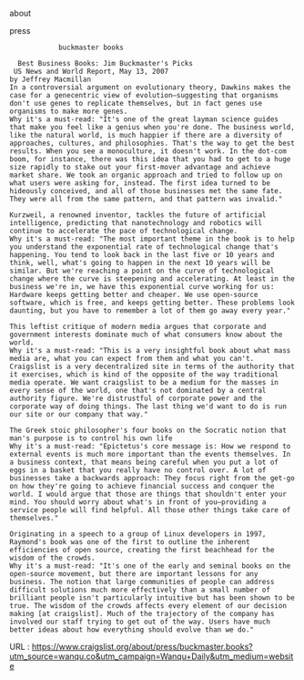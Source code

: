   
about
>
  
    
press
>
  
    
                buckmaster books
              
      Best Business Books: Jim Buckmaster's Picks  
     US News and World Report, May 13, 2007   
    by Jeffrey Macmillan     
    In a controversial argument on evolutionary theory, Dawkins makes the case for a genecentric view of evolution—suggesting that organisms don't use genes to replicate themselves, but in fact genes use organisms to make more genes.  
    Why it's a must-read: "It's one of the great layman science guides that make you feel like a genius when you're done. The business world, like the natural world, is much happier if there are a diversity of approaches, cultures, and philosophies. That's the way to get the best results. When you see a monoculture, it doesn't work. In the dot-com boom, for instance, there was this idea that you had to get to a huge size rapidly to stake out your first-mover advantage and achieve market share. We took an organic approach and tried to follow up on what users were asking for, instead. The first idea turned to be hideously conceived, and all of those businesses met the same fate. They were all from the same pattern, and that pattern was invalid."  
       
    Kurzweil, a renowned inventor, tackles the future of artificial intelligence, predicting that nanotechnology and robotics will continue to accelerate the pace of technological change.  
    Why it's a must-read: "The most important theme in the book is to help you understand the exponential rate of technological change that's happening. You tend to look back in the last five or 10 years and think, well, what's going to happen in the next 10 years will be similar. But we're reaching a point on the curve of technological change where the curve is steepening and accelerating. At least in the business we're in, we have this exponential curve working for us: Hardware keeps getting better and cheaper. We use open-source software, which is free, and keeps getting better. These problems look daunting, but you have to remember a lot of them go away every year."  
       
    This leftist critique of modern media argues that corporate and government interests dominate much of what consumers know about the world.  
    Why it's a must-read: "This is a very insightful book about what mass media are, what you can expect from them and what you can't. Craigslist is a very decentralized site in terms of the authority that it exercises, which is kind of the opposite of the way traditional media operate. We want craigslist to be a medium for the masses in every sense of the world, one that's not dominated by a central authority figure. We're distrustful of corporate power and the corporate way of doing things. The last thing we'd want to do is run our site or our company that way."  
       
    The Greek stoic philosopher's four books on the Socratic notion that man's purpose is to control his own life  
    Why it's a must-read: "Epictetus's core message is: How we respond to external events is much more important than the events themselves. In a business context, that means being careful when you put a lot of eggs in a basket that you really have no control over. A lot of businesses take a backwards approach: They focus right from the get-go on how they're going to achieve financial success and conquer the world. I would argue that those are things that shouldn't enter your mind. You should worry about what's in front of you–providing a service people will find helpful. All those other things take care of themselves."  
       
    Originating in a speech to a group of Linux developers in 1997, Raymond's book was one of the first to outline the inherent efficiencies of open source, creating the first beachhead for the wisdom of the crowds.  
    Why it's a must-read: "It's one of the early and seminal books on the open-source movement, but there are important lessons for any business. The notion that large communities of people can address difficult solutions much more effectively than a small number of brilliant people isn't particularly intuitive but has been shown to be true. The wisdom of the crowds affects every element of our decision making [at craigslist]. Much of the trajectory of the company has involved our staff trying to get out of the way. Users have much better ideas about how everything should evolve than we do."  
    
  URL : https://www.craigslist.org/about/press/buckmaster.books?utm_source=wanqu.co&utm_campaign=Wanqu+Daily&utm_medium=website